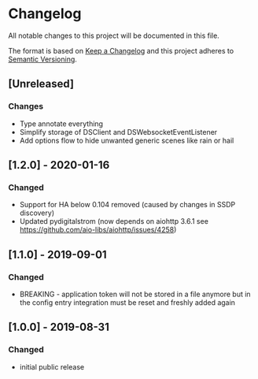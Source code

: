 # Changelog
All notable changes to this project will be documented in this file.

The format is based on [Keep a Changelog](http://keepachangelog.com/en/1.0.0/)
and this project adheres to [Semantic Versioning](http://semver.org/spec/v2.0.0.html).

## [Unreleased]
### Changes
- Type annotate everything
- Simplify storage of DSClient and DSWebsocketEventListener
- Add options flow to hide unwanted generic scenes like rain or hail

## [1.2.0] - 2020-01-16
### Changed
- Support for HA below 0.104 removed (caused by changes in SSDP discovery)
- Updated pydigitalstrom (now depends on aiohttp 3.6.1 see https://github.com/aio-libs/aiohttp/issues/4258)

## [1.1.0] - 2019-09-01
### Changed
- BREAKING - application token will not be stored in a file anymore but in the config entry
  integration must be reset and freshly added again

## [1.0.0] - 2019-08-31
### Changed
- initial public release
